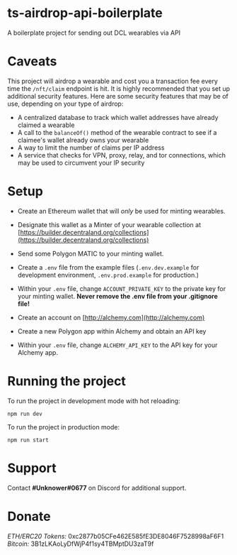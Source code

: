 # ts-airdrop-api-boilerplate
A boilerplate project for sending out DCL wearables via API

# Caveats

This project will airdrop a wearable and cost you a transaction fee every time the `/nft/claim` endpoint is hit. It is highly recommended that you set up additional security features. 
Here are some security features that may be of use, depending on your type of airdrop:

 - A centralized database to track which wallet addresses have already claimed a wearable
 - A call to the `balanceOf()` method of the wearable contract to see if a claimee's wallet already owns your wearable
 - A way to limit the number of claims per IP address
 - A service that checks for VPN, proxy, relay, and tor connections, which may be used to circumvent your IP security
  
# Setup

- Create an Ethereum wallet that will *only* be used for minting wearables.

- Designate this wallet as a Minter of your wearable collection at [https://builder.decentraland.org/collections](https://builder.decentraland.org/collections)

- Send some Polygon MATIC to your minting wallet.

- Create a `.env` file from the example files (`.env.dev.example` for development environment, `.env.prod.example` for production.) 

- Within your `.env` file, change `ACCOUNT_PRIVATE_KEY` to the private key for your minting wallet. **Never remove the .env file from your .gitignore file!**

- Create an account on [http://alchemy.com](http://alchemy.com)

- Create a new Polygon app within Alchemy and obtain an API key

- Within your `.env` file, change `ALCHEMY_API_KEY` to the API key for your Alchemy app.

# Running the project

To run the project in development mode with hot reloading:

`npm run dev` 

To run the project in production mode:

`npm run start`

# Support
Contact **#Unknower#0677** on Discord for additional support.

# Donate
*ETH/ERC20 Tokens:* 0xc2877b05CFe462E585fE3DE8046F7528998aF6F1
*Bitcoin:* 3B1zLKAoLyDfWjP4f1sy4TBMptDU3zaT9f
